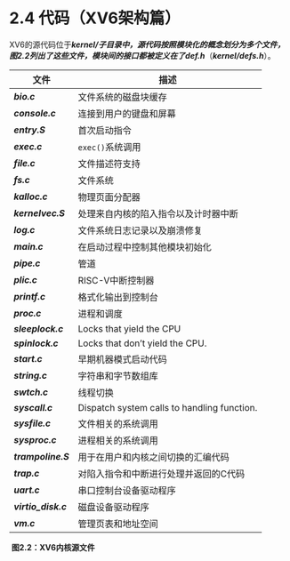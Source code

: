 # 2.4 代码（XV6架构篇）

XV6的源代码位于***kernel/***子目录中，源代码按照模块化的概念划分为多个文件，图2.2列出了这些文件，模块间的接口都被定义在了***def.h***（***kernel/defs.h***）。

| **文件**            | **描述**                                    |
| ------------------- | ------------------------------------------- |
| ***bio.c***         | 文件系统的磁盘块缓存                        |
| ***console.c***     | 连接到用户的键盘和屏幕                      |
| ***entry.S***       | 首次启动指令                                |
| ***exec.c***        | `exec()`系统调用                            |
| ***file.c***        | 文件描述符支持                              |
| ***fs.c***          | 文件系统                                    |
| ***kalloc.c***      | 物理页面分配器                              |
| ***kernelvec.S***   | 处理来自内核的陷入指令以及计时器中断        |
| ***log.c***         | 文件系统日志记录以及崩溃修复                |
| ***main.c***        | 在启动过程中控制其他模块初始化              |
| ***pipe.c***        | 管道                                        |
| ***plic.c***        | RISC-V中断控制器                            |
| ***printf.c***      | 格式化输出到控制台                          |
| ***proc.c***        | 进程和调度                                  |
| ***sleeplock.c***   | Locks that yield the CPU                    |
| ***spinlock.c***    | Locks that don’t yield the CPU.             |
| ***start.c***       | 早期机器模式启动代码                        |
| ***string.c***      | 字符串和字节数组库                          |
| ***swtch.c***       | 线程切换                                    |
| ***syscall.c***     | Dispatch system calls to handling function. |
| ***sysfile.c***     | 文件相关的系统调用                          |
| ***sysproc.c***     | 进程相关的系统调用                          |
| ***trampoline.S***  | 用于在用户和内核之间切换的汇编代码          |
| ***trap.c***        | 对陷入指令和中断进行处理并返回的C代码       |
| ***uart.c***        | 串口控制台设备驱动程序                      |
| ***virtio_disk.c*** | 磁盘设备驱动程序                            |
| ***vm.c***          | 管理页表和地址空间                          |

​                                   **图2.2：XV6内核源文件**

